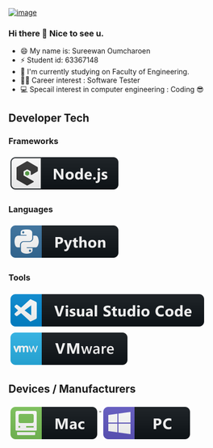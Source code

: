 [![image](https://user-images.githubusercontent.com/109278047/181886200-65a013e7-19cb-4544-b8b4-5f8bcc1f9e4d.png)](#)
### Hi there 👋 Nice to see u.

- 😄 My name is: Sureewan Oumcharoen
- ⚡ Student id: 63367148
- 🔭 I'm currently studying on Faculty of Engineering.
- 👨‍🎓 Career interest : Software Tester
- 💻 Specail interest in computer engineering : Coding 😎
## Developer Tech

### Frameworks 
<p align="left">
 
<a href="#">
    <img src="svg/dev/frameworks/nodejs_larger.svg" alt="nodejs_larger" style="vertical-align:top; margin:6px 4px">
  </a> 

</p>

### Languages 
<p align="left">
 

<a href="#">
    <img src="svg/dev/languages/python.svg" alt="python" style="vertical-align:top; margin:6px 4px">
  </a> 

</P>

### Tools 
<p align="left">
<a href="#">
    <img src="svg/dev/tools/visualstudio_code.svg" alt="visualstudio_code" style="vertical-align:top; margin:6px 4px">
  </a>

 <a href="#">
    <img src="svg/dev/tools/vmware.svg" alt="vmware" style="vertical-align:top; margin:6px 4px">
  </a> 

</P>

## Devices / Manufacturers
<p align="left">
<a href="#">
    <img src="svg/devices/mac.svg" alt="mac" style="vertical-align:top; margin:6px 4px">
  </a>

<a href="#">
    <img src="svg/devices/pc.svg" alt="pc" style="vertical-align:top; margin:6px 4px">
  </a>
</p>
